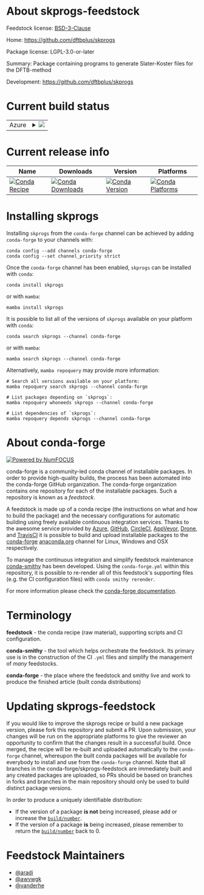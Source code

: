 About skprogs-feedstock
=======================

Feedstock license: [BSD-3-Clause](https://github.com/conda-forge/skprogs-feedstock/blob/main/LICENSE.txt)

Home: https://github.com/dftbplus/skprogs

Package license: LGPL-3.0-or-later

Summary: Package containing programs to generate Slater-Koster files for the DFTB-method


Development: https://github.com/dftbplus/skprogs

Current build status
====================


<table>
    
  <tr>
    <td>Azure</td>
    <td>
      <details>
        <summary>
          <a href="https://dev.azure.com/conda-forge/feedstock-builds/_build/latest?definitionId=16518&branchName=main">
            <img src="https://dev.azure.com/conda-forge/feedstock-builds/_apis/build/status/skprogs-feedstock?branchName=main">
          </a>
        </summary>
        <table>
          <thead><tr><th>Variant</th><th>Status</th></tr></thead>
          <tbody><tr>
              <td>linux_64</td>
              <td>
                <a href="https://dev.azure.com/conda-forge/feedstock-builds/_build/latest?definitionId=16518&branchName=main">
                  <img src="https://dev.azure.com/conda-forge/feedstock-builds/_apis/build/status/skprogs-feedstock?branchName=main&jobName=linux&configuration=linux%20linux_64_" alt="variant">
                </a>
              </td>
            </tr>
          </tbody>
        </table>
      </details>
    </td>
  </tr>
</table>

Current release info
====================

| Name | Downloads | Version | Platforms |
| --- | --- | --- | --- |
| [![Conda Recipe](https://img.shields.io/badge/recipe-skprogs-green.svg)](https://anaconda.org/conda-forge/skprogs) | [![Conda Downloads](https://img.shields.io/conda/dn/conda-forge/skprogs.svg)](https://anaconda.org/conda-forge/skprogs) | [![Conda Version](https://img.shields.io/conda/vn/conda-forge/skprogs.svg)](https://anaconda.org/conda-forge/skprogs) | [![Conda Platforms](https://img.shields.io/conda/pn/conda-forge/skprogs.svg)](https://anaconda.org/conda-forge/skprogs) |

Installing skprogs
==================

Installing `skprogs` from the `conda-forge` channel can be achieved by adding `conda-forge` to your channels with:

```
conda config --add channels conda-forge
conda config --set channel_priority strict
```

Once the `conda-forge` channel has been enabled, `skprogs` can be installed with `conda`:

```
conda install skprogs
```

or with `mamba`:

```
mamba install skprogs
```

It is possible to list all of the versions of `skprogs` available on your platform with `conda`:

```
conda search skprogs --channel conda-forge
```

or with `mamba`:

```
mamba search skprogs --channel conda-forge
```

Alternatively, `mamba repoquery` may provide more information:

```
# Search all versions available on your platform:
mamba repoquery search skprogs --channel conda-forge

# List packages depending on `skprogs`:
mamba repoquery whoneeds skprogs --channel conda-forge

# List dependencies of `skprogs`:
mamba repoquery depends skprogs --channel conda-forge
```


About conda-forge
=================

[![Powered by
NumFOCUS](https://img.shields.io/badge/powered%20by-NumFOCUS-orange.svg?style=flat&colorA=E1523D&colorB=007D8A)](https://numfocus.org)

conda-forge is a community-led conda channel of installable packages.
In order to provide high-quality builds, the process has been automated into the
conda-forge GitHub organization. The conda-forge organization contains one repository
for each of the installable packages. Such a repository is known as a *feedstock*.

A feedstock is made up of a conda recipe (the instructions on what and how to build
the package) and the necessary configurations for automatic building using freely
available continuous integration services. Thanks to the awesome service provided by
[Azure](https://azure.microsoft.com/en-us/services/devops/), [GitHub](https://github.com/),
[CircleCI](https://circleci.com/), [AppVeyor](https://www.appveyor.com/),
[Drone](https://cloud.drone.io/welcome), and [TravisCI](https://travis-ci.com/)
it is possible to build and upload installable packages to the
[conda-forge](https://anaconda.org/conda-forge) [anaconda.org](https://anaconda.org/)
channel for Linux, Windows and OSX respectively.

To manage the continuous integration and simplify feedstock maintenance
[conda-smithy](https://github.com/conda-forge/conda-smithy) has been developed.
Using the ``conda-forge.yml`` within this repository, it is possible to re-render all of
this feedstock's supporting files (e.g. the CI configuration files) with ``conda smithy rerender``.

For more information please check the [conda-forge documentation](https://conda-forge.org/docs/).

Terminology
===========

**feedstock** - the conda recipe (raw material), supporting scripts and CI configuration.

**conda-smithy** - the tool which helps orchestrate the feedstock.
                   Its primary use is in the construction of the CI ``.yml`` files
                   and simplify the management of *many* feedstocks.

**conda-forge** - the place where the feedstock and smithy live and work to
                  produce the finished article (built conda distributions)


Updating skprogs-feedstock
==========================

If you would like to improve the skprogs recipe or build a new
package version, please fork this repository and submit a PR. Upon submission,
your changes will be run on the appropriate platforms to give the reviewer an
opportunity to confirm that the changes result in a successful build. Once
merged, the recipe will be re-built and uploaded automatically to the
`conda-forge` channel, whereupon the built conda packages will be available for
everybody to install and use from the `conda-forge` channel.
Note that all branches in the conda-forge/skprogs-feedstock are
immediately built and any created packages are uploaded, so PRs should be based
on branches in forks and branches in the main repository should only be used to
build distinct package versions.

In order to produce a uniquely identifiable distribution:
 * If the version of a package **is not** being increased, please add or increase
   the [``build/number``](https://docs.conda.io/projects/conda-build/en/latest/resources/define-metadata.html#build-number-and-string).
 * If the version of a package **is** being increased, please remember to return
   the [``build/number``](https://docs.conda.io/projects/conda-build/en/latest/resources/define-metadata.html#build-number-and-string)
   back to 0.

Feedstock Maintainers
=====================

* [@aradi](https://github.com/aradi/)
* [@awvwgk](https://github.com/awvwgk/)
* [@vanderhe](https://github.com/vanderhe/)

